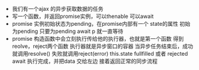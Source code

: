 - 我们有一个ajax 的异步获取数据的任务
- 写一个函数，并返回promise实例，可以thenable 可以await
- promise 实例初始状态为pending，在promise内部有一个 state的属性 初始为pending
    只要为pending   await p 就一直等待
- promise 构造函数中会立刻执行传给他的执行器，也就是第一个函数
    得到reolve，reject两个函数
    执行器就是异步窗口的容器 当异步任务结束后，成功就调用resolve()
    失败就调用reject(error) this.state fullfilled 或者 rejected
    await 执行完成，并把data 交给左边 接着返回正常的同步流程